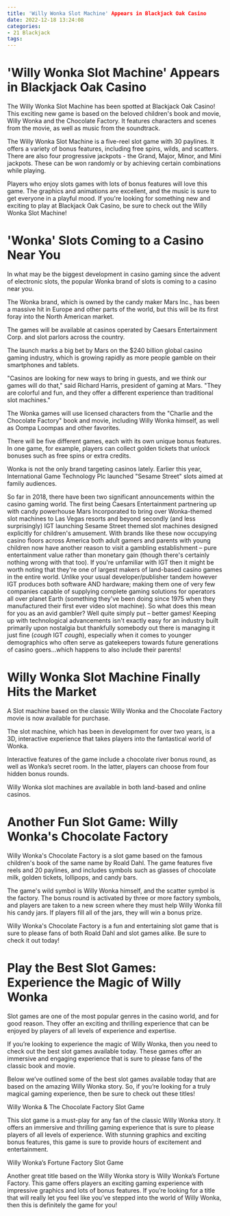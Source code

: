 ```yaml
---
title: 'Willy Wonka Slot Machine' Appears in Blackjack Oak Casino
date: 2022-12-18 13:24:08
categories:
- 21 Blackjack
tags:
---
```



#  'Willy Wonka Slot Machine' Appears in Blackjack Oak Casino

The Willy Wonka Slot Machine has been spotted at Blackjack Oak Casino! This exciting new game is based on the beloved children's book and movie, Willy Wonka and the Chocolate Factory. It features characters and scenes from the movie, as well as music from the soundtrack.

The Willy Wonka Slot Machine is a five-reel slot game with 30 paylines. It offers a variety of bonus features, including free spins, wilds, and scatters. There are also four progressive jackpots - the Grand, Major, Minor, and Mini jackpots. These can be won randomly or by achieving certain combinations while playing.

Players who enjoy slots games with lots of bonus features will love this game. The graphics and animations are excellent, and the music is sure to get everyone in a playful mood. If you're looking for something new and exciting to play at Blackjack Oak Casino, be sure to check out the Willy Wonka Slot Machine!

#  'Wonka' Slots Coming to a Casino Near You

In what may be the biggest development in casino gaming since the advent of electronic slots, the popular Wonka brand of slots is coming to a casino near you.

The Wonka brand, which is owned by the candy maker Mars Inc., has been a massive hit in Europe and other parts of the world, but this will be its first foray into the North American market.

The games will be available at casinos operated by Caesars Entertainment Corp. and slot parlors across the country.

The launch marks a big bet by Mars on the $240 billion global casino gaming industry, which is growing rapidly as more people gamble on their smartphones and tablets.

"Casinos are looking for new ways to bring in guests, and we think our games will do that," said Richard Harris, president of gaming at Mars. "They are colorful and fun, and they offer a different experience than traditional slot machines."

The Wonka games will use licensed characters from the "Charlie and the Chocolate Factory" book and movie, including Willy Wonka himself, as well as Oompa Loompas and other favorites.

There will be five different games, each with its own unique bonus features. In one game, for example, players can collect golden tickets that unlock bonuses such as free spins or extra credits.

Wonka is not the only brand targeting casinos lately. Earlier this year, International Game Technology Plc launched "Sesame Street" slots aimed at family audiences.


  So far in 2018, there have been two significant announcements within the casino gaming world. The first being Caesars Entertainment partnering up with candy powerhouse Mars Incorporated to bring over Wonka-themed slot machines to Las Vegas resorts and beyond secondly (and less surprisingly) IGT launching Sesame Street themed slot machines designed explicitly for children's amusement. With brands like these now occupying casino floors across America both adult gamers and parents with young children now have another reason to visit a gambling establishment – pure entertainment value rather than monetary gain (though there's certainly nothing wrong with that too).   If you're unfamiliar with IGT then it might be worth noting that they're one of largest makers of land-based casino games in the entire world. Unlike your usual developer/publisher tandem however IGT produces both software AND hardware; making them one of very few companies capable of supplying complete gaming solutions for operators all over planet Earth (something they've been doing since 1975 when they manufactured their first ever video slot machine). So what does this mean for you as an avid gambler?  Well quite simply put – better games! Keeping up with technological advancements isn't exactly easy for an industry built primarily upon nostalgia but thankfully somebody out there is managing it just fine (*cough* IGT *cough*), especially when it comes to younger demographics who often serve as gatekeepers towards future generations of casino goers…which happens to also include their parents!

#  Willy Wonka Slot Machine Finally Hits the Market

A Slot machine based on the classic Willy Wonka and the Chocolate Factory movie is now available for purchase.

The slot machine, which has been in development for over two years, is a 3D, interactive experience that takes players into the fantastical world of Wonka.

Interactive features of the game include a chocolate river bonus round, as well as Wonka’s secret room. In the latter, players can choose from four hidden bonus rounds.

Willy Wonka slot machines are available in both land-based and online casinos.

#  Another Fun Slot Game: Willy Wonka's Chocolate Factory

Willy Wonka's Chocolate Factory is a slot game based on the famous children's book of the same name by Roald Dahl. The game features five reels and 20 paylines, and includes symbols such as glasses of chocolate milk, golden tickets, lollipops, and candy bars.

The game's wild symbol is Willy Wonka himself, and the scatter symbol is the factory. The bonus round is activated by three or more factory symbols, and players are taken to a new screen where they must help Willy Wonka fill his candy jars. If players fill all of the jars, they will win a bonus prize.

Willy Wonka's Chocolate Factory is a fun and entertaining slot game that is sure to please fans of both Roald Dahl and slot games alike. Be sure to check it out today!

#  Play the Best Slot Games: Experience the Magic of Willy Wonka

Slot games are one of the most popular genres in the casino world, and for good reason. They offer an exciting and thrilling experience that can be enjoyed by players of all levels of experience and expertise.

If you’re looking to experience the magic of Willy Wonka, then you need to check out the best slot games available today. These games offer an immersive and engaging experience that is sure to please fans of the classic book and movie.

Below we’ve outlined some of the best slot games available today that are based on the amazing Willy Wonka story. So, if you’re looking for a truly magical gaming experience, then be sure to check out these titles!

Willy Wonka & The Chocolate Factory Slot Game

This slot game is a must-play for any fan of the classic Willy Wonka story. It offers an immersive and thrilling gaming experience that is sure to please players of all levels of experience. With stunning graphics and exciting bonus features, this game is sure to provide hours of excitement and entertainment.

Willy Wonka’s Fortune Factory Slot Game

Another great title based on the Willy Wonka story is Willy Wonka’s Fortune Factory. This game offers players an exciting gaming experience with impressive graphics and lots of bonus features. If you’re looking for a title that will really let you feel like you’ve stepped into the world of Willy Wonka, then this is definitely the game for you!
